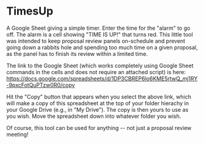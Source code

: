 # TimesUp
A Google Sheet giving a simple timer. Enter the time for the "alarm" to go off. The alarm is a cell showing "TIME IS UP!" that turns red. 
This little tool was intended to keep proposal review panels on-schedule and prevent going down a rabbits hole and spending too much time
on a given proposal, as the panel has to finish its review within a limited time. 

The link to the Google Sheet (which works completely using Google Sheet commands in the cells and does not require an attached script) is here: 
https://docs.google.com/spreadsheets/d/1DP3CBREP6lo6KME5rtwQ_mj1RY-9pxcFotQuPTzw0R0/copy

Hit the "Copy" button that appears when you select the above link, which will make a copy of this spreadsheet at the top of your folder hierachy
in your Google Drive (e.g., in "My Drive"). The copy is then yours to use as you wish. Move the spreadsheet down into whatever folder you 
wish.

Of course, this tool can be used for anything -- not just a proposal review meeting!
